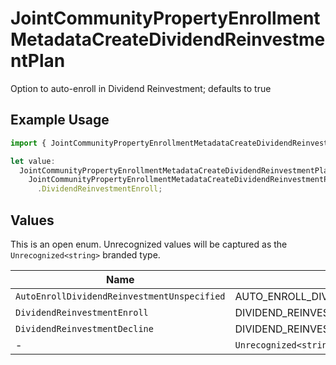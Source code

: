 # JointCommunityPropertyEnrollmentMetadataCreateDividendReinvestmentPlan

Option to auto-enroll in Dividend Reinvestment; defaults to true

## Example Usage

```typescript
import { JointCommunityPropertyEnrollmentMetadataCreateDividendReinvestmentPlan } from "@apexfintechsolutions/ascend-sdk/models/components";

let value:
  JointCommunityPropertyEnrollmentMetadataCreateDividendReinvestmentPlan =
    JointCommunityPropertyEnrollmentMetadataCreateDividendReinvestmentPlan
      .DividendReinvestmentEnroll;
```

## Values

This is an open enum. Unrecognized values will be captured as the `Unrecognized<string>` branded type.

| Name                                          | Value                                         |
| --------------------------------------------- | --------------------------------------------- |
| `AutoEnrollDividendReinvestmentUnspecified`   | AUTO_ENROLL_DIVIDEND_REINVESTMENT_UNSPECIFIED |
| `DividendReinvestmentEnroll`                  | DIVIDEND_REINVESTMENT_ENROLL                  |
| `DividendReinvestmentDecline`                 | DIVIDEND_REINVESTMENT_DECLINE                 |
| -                                             | `Unrecognized<string>`                        |